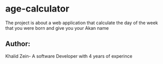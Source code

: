# age-calculator

The project is about a web application that calculate the day of the week that you were born and give you your Akan name

## Author:

Khalid Zein- A software Developer with 4 years of experince
